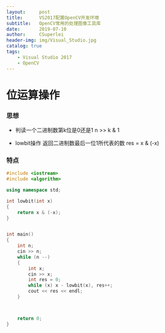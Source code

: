 ```yaml
---
layout:     post
title:      VS2017配置OpenCV开发环境
subtitle:   OpenCV常用的处理图像工具库
date:       2019-07-10
author:     CSuperlei
header-img: img/Visual_Studio.jpg
catalog: true
tags:
    - Visual Studio 2017
    - OpenCV
---
```

# 位运算操作

### 思想

* 判读一个二进制数第k位是0还是1  n >> k & 1

* lowbit操作 返回二进制数最后一位1所代表的数  res = x & (-x)

### 特点


```c++
#include <iostream>
#include <algorithm>

using namespace std;

int lowbit(int x)
{
    return x & (-x);
}


int main()
{
    int n;
    cin >> n;
    while (n --)
    {
        int x;
        cin >> x;
        int res = 0;        
        while (x) x - lowbit(x), res++;
        cout << res << endl;
    }



    return 0;
}




```

